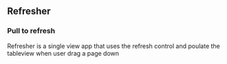 ## Refresher
### Pull to refresh
Refresher is a single view app that uses the refresh control and poulate the tableview when user drag a page down

 
